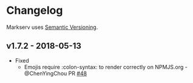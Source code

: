 # Changelog

Markserv uses [Semantic Versioning](http://semver.org/).

## v1.7.2 - 2018-05-13

- Fixed
	+ Emojis require \:colon-syntax\: to render correctly on NPMJS.org - @ChenYingChou PR [#48](https://github.com/F1LT3R/markserv/pull/48/files)